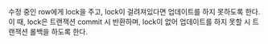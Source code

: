 수정 중인 row에게 lock을 주고, lock이 걸려져있다면 업데이트를 하지 못하도록 한다.
이 때, lock은 트랜잭션 commit 시 반환하며, lock이 없어 업데이트를 하지 못할 시 트랜잭션 롤백을 하도록 한다.
